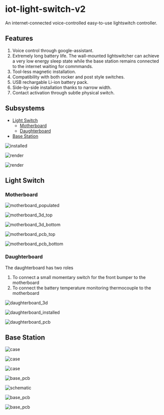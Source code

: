 # iot-light-switch-v2

An internet-connected voice-controlled easy-to-use lightswitch controller.

## Features

1. Voice control through google-assistant.
2. Extremely long battery life. The wall-mounted lightswitcher can achieve a very low energy sleep state while the base station remains connected to the internet waiting for commmands.
3. Tool-less magnetic installation.
4. Compatibility with both rocker and post style switches.
5. USB rechargable Li-ion battery pack.
6. Side-by-side installation thanks to narrow width.
7. Contact activation through subtle physical switch.

## Subsystems

- [Light Switch](#light-switch)
  - [Motherboard](#motherboard)
  - [Daughterboard](#daughterboard)
- [Base Station](#light-switch)

![installed](./docs/installed.jpg)

![render](./mechanical/light-switch/inside.png)

![render](./docs/teardown.jpg)

## Light Switch

### Motherboard

![motherboard_populated](./electrical/light-switch-motherboard/populated1.jpg)

![motherboard_3d_top](./electrical/light-switch-motherboard/3d-top.png)

![motherboard_3d_bottom](./electrical/light-switch-motherboard/3d-bottom.png)

![motherboard_pcb_top](./electrical/light-switch-motherboard/pcb-top.png)

![motherboard_pcb_bottom](./electrical/light-switch-motherboard/pcb-bottom.png)

### Daughterboard

The daughterboard has two roles

1. To connect a small momentary switch for the front bumper to the motherboard
2. To connect the battery temperature monitoring thermocouple to the motherboard

![daughterboard_3d](./electrical/light-switch-daughterboard/3d.png)

![daughterboard_installed](./electrical/light-switch-daughterboard/installed.jpg)

![daughterboard_pcb](./electrical/light-switch-daughterboard/pcb.png)

## Base Station

![case](./mechanical/base-station/assembly.jpg)

![case](./mechanical/base-station/inside.jpg)

![case](./mechanical/base-station/case.jpg)

![base_pcb](./electrical/base-station-motherboard/pcb.png)

![schematic](./electrical/base-station-motherboard/schematic.png)

![base_pcb](./electrical/base-station-motherboard/pcb_front.png)

![base_pcb](./electrical/base-station-motherboard/pcb_back.png)
